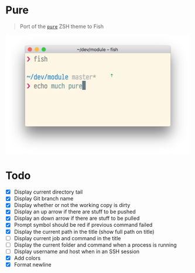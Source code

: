 # Pure

> Port of the [`pure`](https://github.com/sindresorhus/pure) ZSH theme to Fish

<img width="532" src="screenshot.png">

# Todo

- [x] Display current directory tail
- [x] Display Git branch name
- [x] Display whether or not the working copy is dirty
- [x] Display an up arrow if there are stuff to be pushed
- [x] Display an down arrow if there are stuff to be pulled
- [x] Prompt symbol should be red if previous command failed
- [x] Display the current path in the title (show full path on title)
- [ ] Display current job and command in the title
- [ ] Display the current folder and command when a process is running
- [ ] Display username and host when in an SSH session
- [x] Add colors
- [x] Format newline
